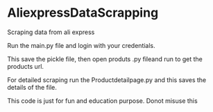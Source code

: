 # AliexpressDataScrapping
Scraping data from ali express

Run the main.py file and login with your credentials.

This save the pickle file, then open produts .py fileand run to get the products url.

For detailed scraping run the Productdetailpage.py and this saves the details of the file. 

This code is just for fun and education purpose. Donot misuse this 
